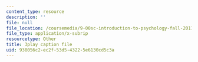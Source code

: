 ```yaml
---
content_type: resource
description: ''
file: null
file_location: /coursemedia/9-00sc-introduction-to-psychology-fall-2011/938056c2ec2f53d543225e6130cd5c3a_t73rjeOj0eY.srt
file_type: application/x-subrip
resourcetype: Other
title: 3play caption file
uid: 938056c2-ec2f-53d5-4322-5e6130cd5c3a
---
```

